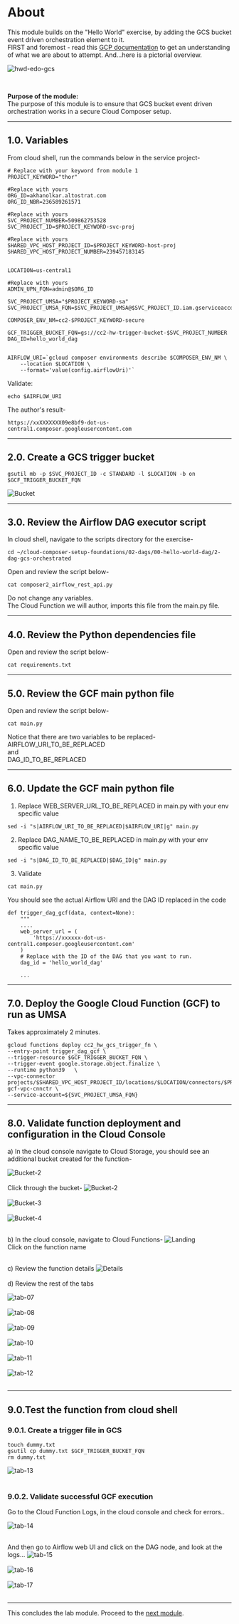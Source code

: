 # About

This module builds on the "Hello World" exercise, by adding the GCS bucket event driven orchestration element to it.<br>
FIRST and foremost - read this [GCP documentation](https://cloud.google.com/composer/docs/composer-2/triggering-with-gcf) to get an understanding of what we are about to attempt. And...here is a pictorial overview. <br>


![hwd-edo-gcs](../00-images/hwd-edo-gcs.png)

<br>

**Purpose of the module:**<br>
The purpose of this module is to ensure that GCS bucket event driven orchestration works in a secure Cloud Composer setup. <br>

<hr>


## 1.0. Variables

From cloud shell, run the commands below in the service project-

```
# Replace with your keyword from module 1
PROJECT_KEYWORD="thor"  

#Replace with yours
ORG_ID=akhanolkar.altostrat.com                              
ORG_ID_NBR=236589261571                                      

#Replace with yours
SVC_PROJECT_NUMBER=509862753528                             
SVC_PROJECT_ID=$PROJECT_KEYWORD-svc-proj                     

#Replace with yours
SHARED_VPC_HOST_PROJECT_ID=$PROJECT_KEYWORD-host-proj        
SHARED_VPC_HOST_PROJECT_NUMBER=239457183145                  


LOCATION=us-central1

#Replace with yours
ADMIN_UPN_FQN=admin@$ORG_ID 

SVC_PROJECT_UMSA="$PROJECT_KEYWORD-sa"
SVC_PROJECT_UMSA_FQN=$SVC_PROJECT_UMSA@$SVC_PROJECT_ID.iam.gserviceaccount.com

COMPOSER_ENV_NM=cc2-$PROJECT_KEYWORD-secure

GCF_TRIGGER_BUCKET_FQN=gs://cc2-hw-trigger-bucket-$SVC_PROJECT_NUMBER
DAG_ID=hello_world_dag


AIRFLOW_URI=`gcloud composer environments describe $COMPOSER_ENV_NM \
    --location $LOCATION \
    --format='value(config.airflowUri)'`
```

Validate:
```
echo $AIRFLOW_URI
```

The author's result-
```
https://xxXXXXXXX09e8bf9-dot-us-central1.composer.googleusercontent.com
```
<hr>


## 2.0. Create a GCS trigger bucket
```
gsutil mb -p $SVC_PROJECT_ID -c STANDARD -l $LOCATION -b on $GCF_TRIGGER_BUCKET_FQN
```

![Bucket](../00-images/02d-00-bucket-trigger.png)

<hr>

## 3.0. Review the Airflow DAG executor script

In cloud shell, navigate to the scripts directory for the exercise-
```
cd ~/cloud-composer-setup-foundations/02-dags/00-hello-world-dag/2-dag-gcs-orchestrated
```

Open and review the script below-
```
cat composer2_airflow_rest_api.py
```

Do not change any variables.<br>
The Cloud Function we will author, imports this file from the main.py file.

<hr>

## 4.0. Review the Python dependencies file

Open and review the script below-
```
cat requirements.txt
```

<hr>

## 5.0. Review the GCF main python file

Open and review the script below-
```
cat main.py
```

Notice that there are two variables to be replaced-<br>
AIRFLOW_URI_TO_BE_REPLACED<br>
and<br>
DAG_ID_TO_BE_REPLACED<br>

<hr>

## 6.0. Update the GCF main python file

1. Replace WEB_SERVER_URL_TO_BE_REPLACED in main.py with your env specific value

```
sed -i "s|AIRFLOW_URI_TO_BE_REPLACED|$AIRFLOW_URI|g" main.py
```


2. Replace DAG_NAME_TO_BE_REPLACED in main.py with your env specific value
```
sed -i "s|DAG_ID_TO_BE_REPLACED|$DAG_ID|g" main.py
```


3. Validate
```
cat main.py
```

You should see the actual Airflow URI and the DAG ID replaced in the code

```
def trigger_dag_gcf(data, context=None):
    """
    ....
    web_server_url = (
        'https://xxxxxx-dot-us-central1.composer.googleusercontent.com'
    )
    # Replace with the ID of the DAG that you want to run.
    dag_id = 'hello_world_dag'

    ...
```

<hr>


## 7.0. Deploy the Google Cloud Function (GCF) to run as UMSA

Takes approximately 2 minutes.

```
gcloud functions deploy cc2_hw_gcs_trigger_fn \
--entry-point trigger_dag_gcf \
--trigger-resource $GCF_TRIGGER_BUCKET_FQN \
--trigger-event google.storage.object.finalize \
--runtime python39   \
--vpc-connector projects/$SHARED_VPC_HOST_PROJECT_ID/locations/$LOCATION/connectors/$PROJECT_KEYWORD-gcf-vpc-cnnctr \
--service-account=${SVC_PROJECT_UMSA_FQN}
```

<hr>

## 8.0. Validate function deployment and configuration in the Cloud Console

a) In the cloud console navigate to Cloud Storage, you should see an additional bucket created for the function-

![Bucket-2](../00-images/02d-01-buckets-all.png)
<br>
<br>
Click through the bucket-
![Bucket-2](../00-images/02d-02-gcf-bucket.png)
<br>
<br>
![Bucket-3](../00-images/02d-03-gcf-bucket.png)
<br>
<br>
![Bucket-4](../00-images/02d-04-gcf-bucket.png)
<br>
<br>

b) In the cloud console, navigate to Cloud Functions-
![Landing](../00-images/02d-05-gcf-landing.png)
<br>
Click on the function name
<br>
<br>

c) Review the function details
![Details](../00-images/02d-06-gcf-details.png)
<br>
<br>
d) Review the rest of the tabs

![tab-07](../00-images/02d-07-gcf.png)
<br>
<br>
![tab-08](../00-images/02d-08-gcf.png)
<br>
<br>
![tab-09](../00-images/02d-09-gcf.png)
<br>
<br>
![tab-10](../00-images/02d-10-gcf.png)
<br>
<br>
![tab-11](../00-images/02d-11-gcf.png)
<br>
<br>
![tab-12](../00-images/02d-12-gcf.png)
<br>
<br>


<hr>


## 9.0.Test the function from cloud shell

### 9.0.1. Create a trigger file in GCS
```
touch dummy.txt
gsutil cp dummy.txt $GCF_TRIGGER_BUCKET_FQN
rm dummy.txt
```

![tab-13](../00-images/02d-13-gcf.png)
<br>
<br>


### 9.0.2. Validate successful GCF execution

Go to the Cloud Function Logs, in the cloud console and check for errors..

![tab-14](../00-images/02d-14-gcf.png)
<br>
<br>


And then go to Airflow web UI and click on the DAG node, and look at the logs...
![tab-15](../00-images/02d-15-gcf.png)
<br>
<br>
![tab-16](../00-images/02d-16-gcf.png)
<br>
<br>
![tab-17](../00-images/02d-17-gcf.png)
<br>
<br>

<hr>

This concludes the lab module. Proceed to the [next module](02e-secure-cc2-iteration1-HWD-PubSub-EDO.md).
